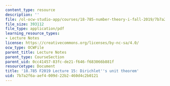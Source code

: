 ```yaml
---
content_type: resource
description: ''
file: /ol-ocw-studio-app/courses/18-785-number-theory-i-fall-2019/7b7a2f6aaef4009d22b2460d4c2b0121_MIT18_785F19_lec15.pdf
file_size: 393112
file_type: application/pdf
learning_resource_types:
- Lecture Notes
license: https://creativecommons.org/licenses/by-nc-sa/4.0/
ocw_type: OCWFile
parent_title: Lecture Notes
parent_type: CourseSection
parent_uid: 0cc41457-83fc-de21-f646-f683066b881f
resourcetype: Document
title: '18.785 F2019 Lecture 15: Dirichlet''s unit theorem'
uid: 7b7a2f6a-aef4-009d-22b2-460d4c2b0121
---
```


